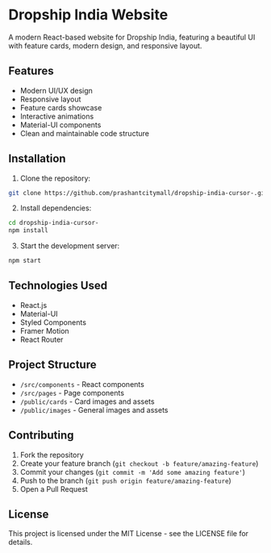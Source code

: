 # Dropship India Website

A modern React-based website for Dropship India, featuring a beautiful UI with feature cards, modern design, and responsive layout.

## Features

- Modern UI/UX design
- Responsive layout
- Feature cards showcase
- Interactive animations
- Material-UI components
- Clean and maintainable code structure

## Installation

1. Clone the repository:
```bash
git clone https://github.com/prashantcitymall/dropship-india-cursor-.git
```

2. Install dependencies:
```bash
cd dropship-india-cursor-
npm install
```

3. Start the development server:
```bash
npm start
```

## Technologies Used

- React.js
- Material-UI
- Styled Components
- Framer Motion
- React Router

## Project Structure

- `/src/components` - React components
- `/src/pages` - Page components
- `/public/cards` - Card images and assets
- `/public/images` - General images and assets

## Contributing

1. Fork the repository
2. Create your feature branch (`git checkout -b feature/amazing-feature`)
3. Commit your changes (`git commit -m 'Add some amazing feature'`)
4. Push to the branch (`git push origin feature/amazing-feature`)
5. Open a Pull Request

## License

This project is licensed under the MIT License - see the LICENSE file for details.
